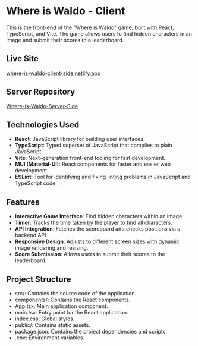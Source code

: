 # Where is Waldo - Client

This is the front-end of the "Where is Waldo" game, built with React, TypeScript, and Vite. The game allows users to find hidden characters in an image and submit their scores to a leaderboard.

## Live Site
[where-is-waldo-client-side.netlify.app](https://where-is-waldo-client-side.netlify.app/)

## Server Repository
[Where-is-Waldo-Server-Side](https://github.com/mpapila/Where-is-Waldo-Server-Side)

## Technologies Used

- **React**: JavaScript library for building user interfaces.
- **TypeScript**: Typed superset of JavaScript that compiles to plain JavaScript.
- **Vite**: Next-generation front-end tooling for fast development.
- **MUI (Material-UI)**: React components for faster and easier web development.
- **ESLint**: Tool for identifying and fixing linting problems in JavaScript and TypeScript code.

## Features

- **Interactive Game Interface**: Find hidden characters within an image.
- **Timer**: Tracks the time taken by the player to find all characters.
- **API Integration**: Fetches the scoreboard and checks positions via a backend API.
- **Responsive Design**: Adjusts to different screen sizes with dynamic image rendering and resizing.
- **Score Submission**: Allows users to submit their scores to the leaderboard.

## Project Structure
- src/: Contains the source code of the application.
- components/: Contains the React components.
- App.tsx: Main application component.
- main.tsx: Entry point for the React application.
- index.css: Global styles.
- public/: Contains static assets.
- package.json: Contains the project dependencies and scripts.
- .env: Environment variables.

